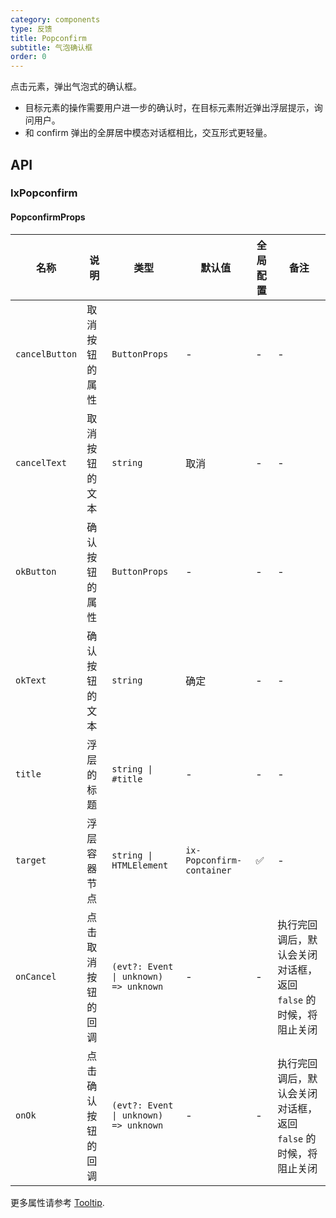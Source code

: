 ```yaml
---
category: components
type: 反馈
title: Popconfirm
subtitle: 气泡确认框
order: 0
---
```


点击元素，弹出气泡式的确认框。

- 目标元素的操作需要用户进一步的确认时，在目标元素附近弹出浮层提示，询问用户。
- 和 confirm 弹出的全屏居中模态对话框相比，交互形式更轻量。

## API

### IxPopconfirm

#### PopconfirmProps

| 名称           | 说明               | 类型                                  | 默认值                    | 全局配置 | 备注                                                            |
| -------------- | ------------------ | ------------------------------------- | ------------------------- | -------- | --------------------------------------------------------------- |
| `cancelButton` | 取消按钮的属性     | `ButtonProps`                         | -                         | -        | -                                                               |
| `cancelText`   | 取消按钮的文本     | `string`                              | 取消                      | -        | -                                                               |
| `okButton`     | 确认按钮的属性     | `ButtonProps`                         | -                         | -        | -                                                               |
| `okText`       | 确认按钮的文本     | `string`                              | 确定                      | -        | -                                                               |
| `title`        | 浮层的标题         | `string \| #title`                    | -                         | -        | -                                                               |
| `target`       | 浮层容器节点       | `string \| HTMLElement`               | `ix-Popconfirm-container` | ✅       | -                                                               |
| `onCancel`     | 点击取消按钮的回调 | `(evt?: Event \| unknown) => unknown` | -                         | -        | 执行完回调后，默认会关闭对话框，返回 `false` 的时候，将阻止关闭 |
| `onOk`         | 点击确认按钮的回调 | `(evt?: Event \| unknown) => unknown` | -                         | -        | 执行完回调后，默认会关闭对话框，返回 `false` 的时候，将阻止关闭 |

更多属性请参考 [Tooltip](/components/tooltip/zh#TooltipProps).
